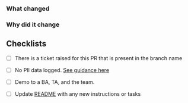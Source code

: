 <!-- Include the Jira ticket number in square brackets as prefix, eg `[DCMAW-XXXX] PR Title` -->
​
### What changed

<!-- Describe the changes in detail - the "what"-->

### Why did it change

<!-- Describe the reason these changes were made - the "why" -->

## Checklists
<!-- Merging this PR is effectively deploying to production. Be mindful to answer accurately. -->


- [ ] There is a ticket raised for this PR that is present in the branch name
- [ ] No PII data logged. [See guidance here](https://govukverify.atlassian.net/wiki/spaces/DCMAW/pages/3502407722/PII+Logging+Considerations)
- [ ] Demo to a BA, TA, and the team.
- [ ] Update [README](./blob/main/README.md) with any new instructions or tasks

